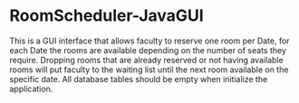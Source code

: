 # RoomScheduler-JavaGUI
This is a GUI interface that allows faculty to reserve one room per Date, for each Date the rooms are available depending on the number of seats they require. Dropping rooms that are already reserved or not having available rooms will put faculty to the waiting list until the next room available on the specific date. All database tables should be empty when initialize the application.
